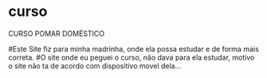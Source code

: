 # curso
CURSO POMAR DOMÉSTICO

#Este Site fiz para minha madrinha, onde ela possa estudar e de forma mais correta.
#O site onde eu peguei o curso, não dava para ela estudar, motivo o site não ta de acordo com dispositivo movel dela...
